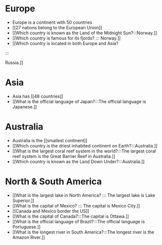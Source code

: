 # Europe 
- Europe is a continent with 50 countries 
- [[27 nations belong to the European Union]]
- [[Which country is known as the Land of the Midnight Sun?:::Norway.]]
- [[Which country is famous for its fjords? 
::: Norway.]]
- [[Which country is located in both Europe and Asia?

:::

Russia.]]

# Asia
- Asia has [[48 countries]]
- [[What is the official language of Japan?:::The official language is Japanese.]]

# Australia 
- Australia is the [[smallest continent]]
- [[Which country is the driest inhabited continent on Earth?:::Australia.]]
- [[What is the largest coral reef system in the world?:::The largest coral reef system is the Great Barrier 
Reef in Australia.]]
- [[Which country is known as the Land Down Under?:::Australia.]]

# North & South America 
- [[What is the largest lake in North America? ::: The largest lake is Lake Superior.]]
- [[What is the capital of Mexico? ::: 
The capital is Mexico City.]]
- [[Canada and Mexico border the US]]
- [[What is the capital of Canada?:::The capital is Ottawa.]]
- [[What is the official language of Brazil?:::The official language is Portuguese.]]
- [[What is the longest river in South America?:::The longest river is the Amazon River.]]